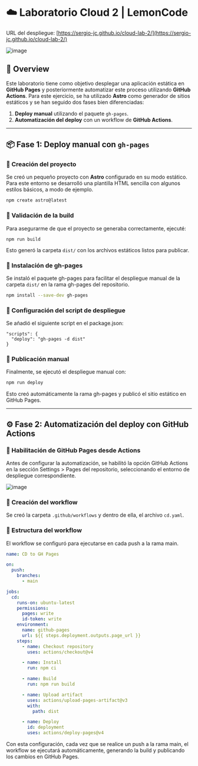 # ☁️ Laboratorio Cloud 2 | LemonCode

URL del despliegue: [https://sergio-jc.github.io/cloud-lab-2/](https://sergio-jc.github.io/cloud-lab-2/)

![image](https://github.com/user-attachments/assets/b16eb68b-2ecb-4e5a-81a1-24f42fdff191)

## 📖 Overview

Este laboratorio tiene como objetivo desplegar una aplicación estática en **GitHub Pages** y posteriormente automatizar este proceso utilizando **GitHub Actions**. Para este ejercicio, se ha utilizado **Astro** como generador de sitios estáticos y se han seguido dos fases bien diferenciadas:  

1. **Deploy manual** utilizando el paquete `gh-pages`.
2. **Automatización del deploy** con un workflow de **GitHub Actions**.

---

## 📦 Fase 1: Deploy manual con `gh-pages`

### 📌 Creación del proyecto

Se creó un pequeño proyecto con **Astro** configurado en su modo estático. Para este entorno se desarrolló una plantilla HTML sencilla con algunos estilos básicos, a modo de ejemplo.

```bash
npm create astro@latest
```

### 📌 Validación de la build

Para asegurarme de que el proyecto se generaba correctamente, ejecuté:

```
npm run build
```

Esto generó la carpeta `dist/` con los archivos estáticos listos para publicar.

### 📌 Instalación de gh-pages

Se instaló el paquete gh-pages para facilitar el despliegue manual de la carpeta `dist/` en la rama gh-pages del repositorio.

```bash
npm install --save-dev gh-pages
```

### 📌 Configuración del script de despliegue

Se añadió el siguiente script en el package.json:

```
"scripts": {
  "deploy": "gh-pages -d dist"
}
```

### 📌 Publicación manual

Finalmente, se ejecutó el despliegue manual con:

```bash
npm run deploy
```

Esto creó automáticamente la rama gh-pages y publicó el sitio estático en GitHub Pages.

---

## ⚙️ Fase 2: Automatización del deploy con GitHub Actions

### 📌 Habilitación de GitHub Pages desde Actions

Antes de configurar la automatización, se habilitó la opción GitHub Actions en la sección Settings > Pages del repositorio, seleccionando el entorno de despliegue correspondiente.

![image](https://github.com/user-attachments/assets/1ecc3ebb-4369-41f6-95e0-7aad3e5ccb27)


### 📌 Creación del workflow

Se creó la carpeta `.github/workflows` y dentro de ella, el archivo `cd.yaml`.

### 📌 Estructura del workflow

El workflow se configuró para ejecutarse en cada push a la rama main.

```yml
name: CD to GH Pages

on:
  push:
    branches:
      - main

jobs:
  cd:
    runs-on: ubuntu-latest
    permissions:
      pages: write
      id-token: write
    environment:
      name: github-pages
      url: ${{ steps.deployment.outputs.page_url }}
    steps:
      - name: Checkout repository
        uses: actions/checkout@v4

      - name: Install
        run: npm ci

      - name: Build
        run: npm run build

      - name: Upload artifact
        uses: actions/upload-pages-artifact@v3
        with:
          path: dist

      - name: Deploy
        id: deployment
        uses: actions/deploy-pages@v4
```

Con esta configuración, cada vez que se realice un push a la rama main, el workflow se ejecutará automáticamente, generando la build y publicando los cambios en GitHub Pages.
